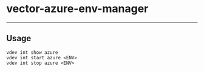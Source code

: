 # vector-azure-env-manager

-----

## Usage

```text
vdev int show azure
vdev int start azure <ENV>
vdev int stop azure <ENV>
```
